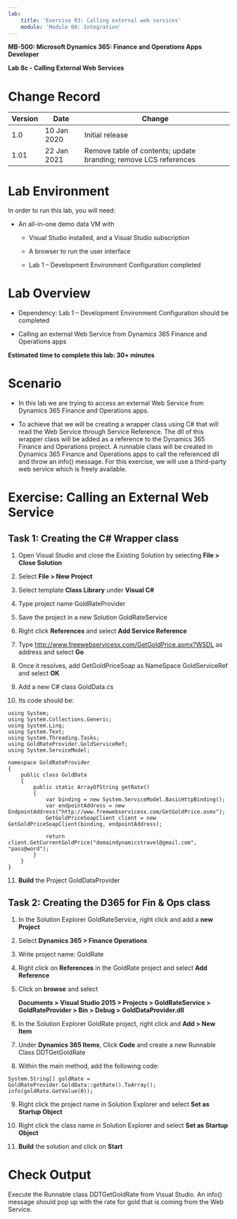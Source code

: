 ```yaml
---
lab:
    title: 'Exercise 03: Calling external web services'
    module: 'Module 08: Integration'
---
```


**MB-500: Microsoft Dynamics 365: Finance and Operations Apps Developer**

**Lab 8c - Calling External Web Services**

Change Record
=============

| Version | Date        | Change                                                           |
|---------|-------------|------------------------------------------------------------------|
| 1.0     | 10 Jan 2020 | Initial release                                                  |
| 1.01    | 22 Jan 2021 | Remove table of contents; update branding; remove LCS references |

Lab Environment
===============

In order to run this lab, you will need:

-   An all-in-one demo data VM with

    -   Visual Studio installed, and a Visual Studio subscription

    -   A browser to run the user interface

    -   Lab 1 – Development Environment Configuration completed

Lab Overview
============

-   Dependency: Lab 1 – Development Environment Configuration should be
    completed

-   Calling an external Web Service from Dynamics 365 Finance and Operations
    apps

**Estimated time to complete this lab: 30+ minutes**

Scenario
========

-   In this lab we are trying to access an external Web Service from Dynamics
    365 Finance and Operations apps.

-   To achieve that we will be creating a wrapper class using C\# that will read
    the Web Service through Service Reference. The dll of this wrapper class
    will be added as a reference to the Dynamics 365 Finance and Operations
    project. A runnable class will be created in Dynamics 365 Finance and
    Operations apps to call the referenced dll and throw an info() message. For
    this exercise, we will use a third-party web service which is freely
    available.

Exercise: Calling an External Web Service 
==========================================

Task 1: Creating the C\# Wrapper class
--------------------------------------

1.  Open Visual Studio and close the Existing Solution by selecting **File \>
    Close Solution**

2.  Select **File \> New Project**

3.  Select template **Class Library** under **Visual C\#**

4.  Type project name GoldRateProvider

5.  Save the project in a new Solution GoldRateService

6.  Right click **References** and select **Add Service Reference**

7.  Type <http://www.freewebservicesx.com/GetGoldPrice.asmx?WSDL> as address and
    select **Go**

8.  Once it resolves, add GetGoldPriceSoap as NameSpace GoldServiceRef and
    select **OK**

9.  Add a new C\# class GoldData.cs

10. Its code should be:

<pre><code>using System;
using System.Collections.Generic;
using System.Linq;
using System.Text;
using System.Threading.Tasks;
using GoldRateProvider.GoldServiceRef;
using System.ServiceModel;

namespace GoldRateProvider
{
    public class GoldData
    {
        public static ArrayOfString getRate()
        {
            var binding = new System.ServiceModel.BasicHttpBinding();
            var endpointAddress = new EndpointAddress("http://www.freewebservicesx.com/GetGoldPrice.asmx");
            GetGoldPriceSoapClient client = new GetGoldPriceSoapClient(binding, endpointAddress);

            return client.GetCurrentGoldPrice("domaindynamicstravel@gmail.com", "pass@word");
        }
    }
}
</code></pre>

11. **Build** the Project GoldDataProvider

Task 2: Creating the D365 for Fin & Ops class
---------------------------------------------

1.  In the Solution Explorer GoldRateService, right click and add a **new
    Project**

2.  Select **Dynamics 365 \> Finance Operations**

3.  Write project name: GoldRate

4.  Right click on **References** in the GoldRate project and select **Add
    Reference**

5.  Click on **browse** and select

    **Documents \> Visual Studio 2015 \> Projects \> GoldRateService \>
    GoldRateProvider \> Bin \> Debug \> GoldDataProvider.dll**

6.  In the Solution Explorer GoldRate project, right click and **Add \> New
    Item**

7.  Under **Dynamics 365 Items**, Click **Code** and create a new Runnable Class
    DDTGetGoldRate

8.  Within the main method, add the following code:

<pre><code>System.String[] goldRate = GoldRateProvider.GoldData::getRate().ToArray();
info(goldRate.GetValue(0));
</code></pre>

9.  Right click the project name in Solution Explorer and select **Set as
    Startup Object**

10. Right click the class name in Solution Explorer and select **Set as Startup
    Object**

11. **Build** the solution and click on **Start**

Check Output
============

Execute the Runnable class DDTGetGoldRate from Visual Studio. An info() message
should pop up with the rate for gold that is coming from the Web Service.
